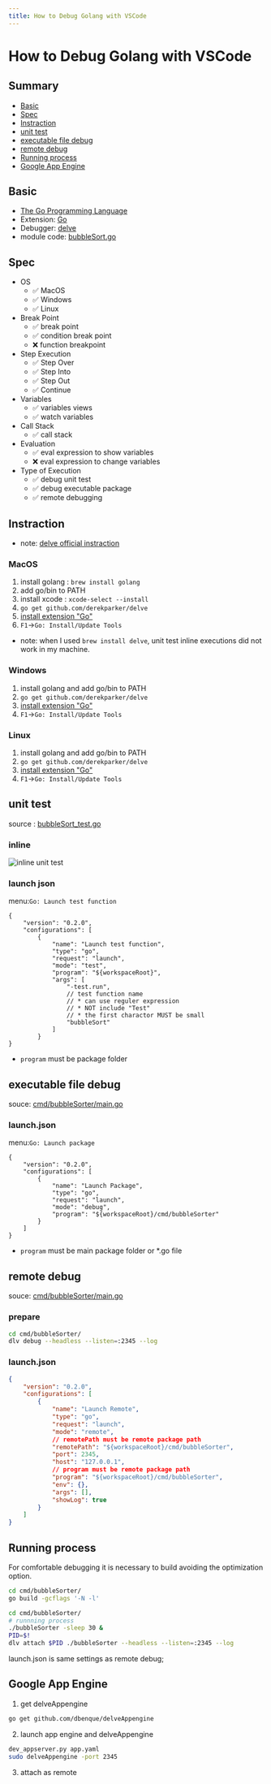 ```yaml
---
title: How to Debug Golang with VSCode 
---
```

<!-- vim: ts=2 sw=2 expandtab
-->
# How to Debug Golang with VSCode 

## Summary

* [Basic](#basic)
* [Spec](#spec)
* [Instraction](#instraction)
* [unit test](#unit-test)
* [executable file debug](#executable-file-debug)
* [remote debug](#remote-debug)
* [Running process](#running-process)
* [Google App Engine](#google-app-engine)

## Basic

* [The Go Programming Language](https://golang.org/)
* Extension: [Go](https://marketplace.visualstudio.com/items?itemName=lukehoban.Go)
* Debugger: [delve](https://github.com/derekparker/delve)
* module code: [bubbleSort.go](https://github.com/74th/vscode-debug-specs/blob/master/golang/bubbleSort.go)

## Spec

* OS
	* ✅ MacOS
	* ✅ Windows
	* ✅ Linux
* Break Point
	* ✅ break point
	* ✅ condition break point
	* ❌ function breakpoint
* Step Execution
	* ✅ Step Over
	* ✅ Step Into
	* ✅ Step Out
	* ✅ Continue
* Variables
	* ✅ variables views
	* ✅ watch variables
* Call Stack
	* ✅ call stack
* Evaluation
	* ✅ eval expression to show variables
	* ❌ eval expression to change variables
* Type of Execution
	* ✅ debug unit test
	* ✅ debug executable package
	* ✅ remote debugging

## Instraction

* note: [delve official instraction](https://github.com/derekparker/delve/tree/master/Documentation/installation)

### MacOS

1. install golang : `brew install golang`
1. add go/bin to PATH
2. install xcode : `xcode-select --install`
2. `go get github.com/derekparker/delve`
3. [install extension "Go"](https://marketplace.visualstudio.com/items?itemName=lukehoban.Go)
4. `F1`->`Go: Install/Update Tools`

* note: when I used `brew install delve`, unit test inline executions did not work in my machine.

### Windows

1. install golang and add go/bin to PATH
2. `go get github.com/derekparker/delve`
3. [install extension "Go"](https://marketplace.visualstudio.com/items?itemName=lukehoban.Go)
4. `F1`->`Go: Install/Update Tools`

### Linux

1. install golang and add go/bin to PATH
2. `go get github.com/derekparker/delve`
3. [install extension "Go"](https://marketplace.visualstudio.com/items?itemName=lukehoban.Go)
4. `F1`->`Go: Install/Update Tools`

## unit test

source : [bubbleSort_test.go](https://github.com/74th/vscode-debug-specs/blob/master/golang/bubbleSort_test.go)

### inline

![inline unit test](inline_unit_test.png)

### launch json

menu:`Go: Launch test function`

```
{
	"version": "0.2.0",
	"configurations": [
		{
			"name": "Launch test function",
			"type": "go",
			"request": "launch",
			"mode": "test",
			"program": "${workspaceRoot}",
			"args": [
				"-test.run",
				// test function name
				// * can use reguler expression
				// * NOT include "Test"
				// * the first charactor MUST be small
				"bubbleSort"
			]
		}
}
```

* `program` must be package folder

## executable file debug

souce: [cmd/bubbleSorter/main.go](https://github.com/74th/vscode-debug-specs/blob/master/golang/cmd/bubbleSorter/bubbleSorter.go)

### launch.json

menu:`Go: Launch package`

```
{
	"version": "0.2.0",
	"configurations": [
		{
			"name": "Launch Package",
			"type": "go",
			"request": "launch",
			"mode": "debug",
			"program": "${workspaceRoot}/cmd/bubbleSorter"
		}
	]
}
```

* `program` must be main package folder or *.go file

## remote debug

souce: [cmd/bubbleSorter/main.go](https://github.com/74th/vscode-debug-specs/blob/master/golang/cmd/bubbleSorter/bubbleSorter.go)

### prepare

```sh
cd cmd/bubbleSorter/
dlv debug --headless --listen=:2345 --log
```

### launch.json

```json
{
	"version": "0.2.0",
	"configurations": [
		{
			"name": "Launch Remote",
			"type": "go",
			"request": "launch",
			"mode": "remote",
			// remotePath must be remote package path
			"remotePath": "${workspaceRoot}/cmd/bubbleSorter",
			"port": 2345,
			"host": "127.0.0.1",
			// program must be remote package path
			"program": "${workspaceRoot}/cmd/bubbleSorter",
			"env": {},
			"args": [],
			"showLog": true
		}
	]
}
```

## Running process

For comfortable debugging it is necessary to build avoiding the optimization option.

```sh
cd cmd/bubbleSorter/
go build -gcflags '-N -l'
```

```sh
cd cmd/bubbleSorter/
# runnning process
./bubbleSorter -sleep 30 &
PID=$!
dlv attach $PID ./bubbleSorter --headless --listen=:2345 --log
```

launch.json is same settings as remote debug;

## Google App Engine

1. get delveAppengine

```sh
go get github.com/dbenque/delveAppengine
```

2. launch app engine and delveAppengine

```sh
dev_appserver.py app.yaml
sudo delveAppengine -port 2345
```

3. attach as remote


